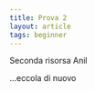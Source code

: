 ```yaml
---
title: Prova 2
layout: article
tags: beginner
---
```


Seconda risorsa Anil

<!--more-->

...eccola di nuovo

